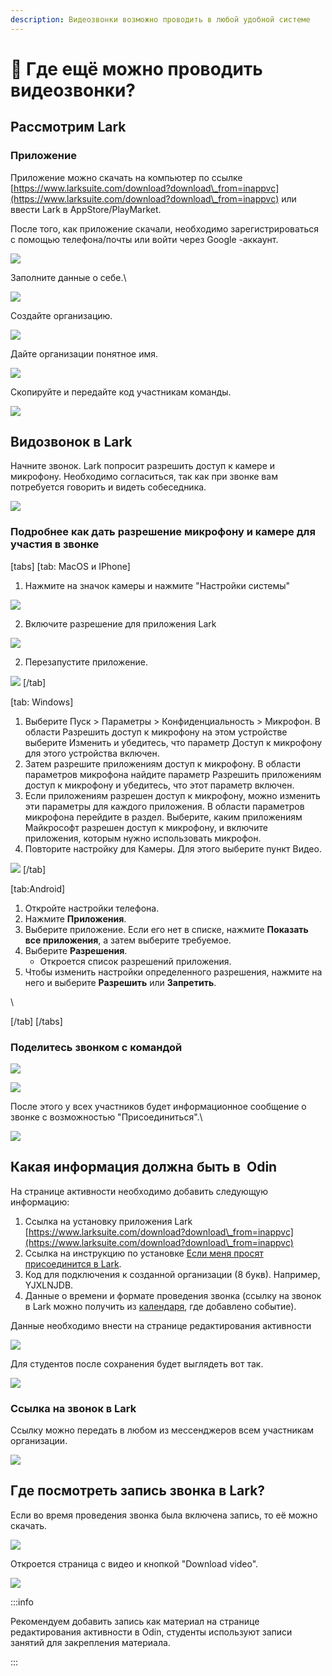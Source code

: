 ```yaml
---
description: Видеозвонки возможно проводить в любой удобной системе
---
```


# 📼 Где ещё можно проводить видеозвонки?

## Рассмотрим Lark

### Приложение

Приложение можно скачать на компьютер по ссылке [https://www.larksuite.com/download?download\_from=inappvc](https://www.larksuite.com/download?download\_from=inappvc) или ввести Lark  в AppStore/PlayMarket.

После того, как приложение скачали, необходимо зарегистрироваться с помощью телефона/почты или войти через Google -аккаунт.

![](<../../.gitbook/assets/image (105) (1).png>)

Заполните данные о себе.\


![](<../../.gitbook/assets/image (98) (1).png>)

Создайте организацию.

![](<../../.gitbook/assets/image (87) (1) (1).png>)

Дайте организации понятное имя.

![](<../../.gitbook/assets/image (97) (1) (1).png>)

Скопируйте и передайте код участникам команды.

![](<../../.gitbook/assets/image (99) (1).png>)

## Видозвонок в Lark

Начните звонок.  Lark попросит разрешить доступ к камере и микрофону.  Необходимо согласиться, так как при звонке вам потребуется говорить и видеть собеседника.

![](<../../.gitbook/assets/image (88) (1).png>)

### Подробнее как дать разрешение микрофону и камере для участия в звонке

[tabs]
[tab: MacOS и IPhone]
1. Нажмите на значок камеры и нажмите "Настройки системы"

![](<../../.gitbook/assets/image (93) (1).png>)



2. Включите  разрешение для приложения Lark

![](<../../.gitbook/assets/image (94) (1).png>)

2. Перезапустите приложение.

![](<../../.gitbook/assets/image (107) (1).png>)
[/tab]

[tab: Windows]
1. Выберите Пуск  > Параметры  > Конфиденциальность > Микрофон. В области Разрешить доступ к микрофону на этом устройстве выберите Изменить и убедитесь, что параметр Доступ к микрофону для этого устройства включен.
2. Затем разрешите приложениям доступ к микрофону. В области параметров микрофона найдите параметр Разрешить приложениям доступ к микрофону и убедитесь, что этот параметр включен.
3. Если приложениям разрешен доступ к микрофону, можно изменить эти параметры для каждого приложения. В области параметров микрофона перейдите в раздел. Выберите, каким приложениям Майкрософт разрешен доступ к микрофону, и включите приложения, которым нужно использовать микрофон.
4. Повторите настройку для Камеры. Для этого выберите пункт Видео.

![](<../../.gitbook/assets/image (90) (1).png>)
[/tab]

[tab:Android]
1. Откройте настройки телефона.
2. Нажмите **Приложения**.
3. Выберите приложение. Если его нет в списке, нажмите **Показать все приложения**, а затем выберите требуемое.
4. Выберите **Разрешения**.
   * Откроется список разрешений приложения.
5. Чтобы изменить настройки определенного разрешения, нажмите на него и выберите **Разрешить** или **Запретить**.

\

[/tab]
[/tabs]

### Поделитесь звонком с командой

![](<../../.gitbook/assets/image (91) (1).png>)

![](<../../.gitbook/assets/image (2) (1) (5) (1).png>)

После этого у всех участников будет информационное сообщение  о звонке с возможностью "Присоединиться".\


![](<../../.gitbook/assets/telegram-cloud-photo-size-2-5287501656939939569-w.jpg>)

## Какая информация должна быть в  Odin

На странице активности необходимо добавить следующую информацию:

1. Ссылка на установку приложения Lark [https://www.larksuite.com/download?download\_from=inappvc](https://www.larksuite.com/download?download\_from=inappvc)
2. Ссылка на инструкцию по установке  [Если меня просят присоединится в L](https://informa.gitbook.io/odin\_students/esli-menya-prosyat-prisoedinitsya-v-lark)[ark](https://informa.gitbook.io/odin\_students/esli-menya-prosyat-prisoedinitsya-v-lark).
3. Код для подключения к созданной организации (8 букв). Например, YJXLNJDB.
4. Данные о времени и формате проведения звонка (ссылку на звонок в Lark можно получить из [календаря](gde-eshyo-mozhno-provodit-videozvonki.md#ssylka-na-zvonok-v-lark), где добавлено событие).

Данные необходимо внести на странице редактирования активности

![](<../../.gitbook/assets/image (96) (1).png>)

Для студентов после сохранения будет выглядеть вот так.

![](<../../.gitbook/assets/image (100) (1).png>)

### Ссылка на звонок в Lark

Ссылку можно передать в любом из мессенджеров всем участникам организации.

![](<../../.gitbook/assets/image (1) (4) (1) (1) (1).png>)

## Где посмотреть запись звонка в Lark?

Если во время проведения звонка была включена запись, то её можно скачать.

![](<../../.gitbook/assets/image (3) (1) (2) (1).png>)

Откроется страница с видео и кнопкой "Download video".

![](<../../.gitbook/assets/image (13) (1).png>)

:::info

Рекомендуем добавить запись как материал на странице редактирования активности в Odin, студенты используют записи занятий для закрепления материала.

:::
